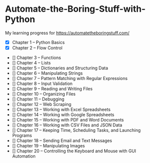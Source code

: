 # Automate-the-Boring-Stuff-with-Python
My learning progress for https://automatetheboringstuff.com/


- [x] Chapter 1 – Python Basics
- [x] Chapter 2 – Flow Control
- [] Chapter 3 – Functions
- [] Chapter 4 – Lists
- [] Chapter 5 – Dictionaries and Structuring Data
- [] Chapter 6 – Manipulating Strings
- [] Chapter 7 – Pattern Matching with Regular Expressions
- [] Chapter 8 – Input Validation
- [] Chapter 9 – Reading and Writing Files
- [] Chapter 10 – Organizing Files
- [] Chapter 11 – Debugging
- [] Chapter 12 – Web Scraping
- [] Chapter 13 – Working with Excel Spreadsheets
- [] Chapter 14 – Working with Google Spreadsheets
- [] Chapter 15 – Working with PDF and Word Documents
- [] Chapter 16 – Working with CSV Files and JSON Data
- [] Chapter 17 – Keeping Time, Scheduling Tasks, and Launching Programs
- [] Chapter 18 – Sending Email and Text Messages
- [] Chapter 19 – Manipulating Images
- [] Chapter 20 – Controlling the Keyboard and Mouse with GUI Automation
